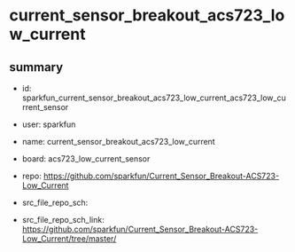 # current_sensor_breakout_acs723_low_current
 
## summary 
* id: sparkfun_current_sensor_breakout_acs723_low_current_acs723_low_current_sensor
* user: sparkfun
* name: current_sensor_breakout_acs723_low_current
* board: acs723_low_current_sensor
* repo: https://github.com/sparkfun/Current_Sensor_Breakout-ACS723-Low_Current



* src_file_repo_sch: 
* src_file_repo_sch_link: https://github.com/sparkfun/Current_Sensor_Breakout-ACS723-Low_Current/tree/master/






